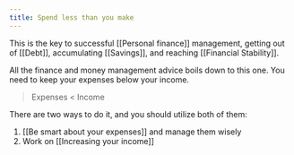 ```yaml
---
title: Spend less than you make
---
```


This is the key to successful [[Personal finance]] management, getting out of [[Debt]], accumulating [[Savings]], and reaching [[Financial Stability]].

All the finance and money management advice boils down to this one. You need to keep your expenses below your income.

> Expenses < Income

There are two ways to do it, and you should utilize both of them:

1. [[Be smart about your expenses]] and manage them wisely
2. Work on [[Increasing your income]]